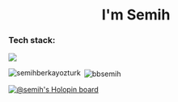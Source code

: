 <h1 align="center">I'm Semih</h1>

<h3 align="left">Tech stack:</h3>

[![](https://skillicons.dev/icons?i=javascript,typescript,golang,python,docker,nodejs,mongodb,postgres,aws,react,redis,heroku,graphql,postman&perline=)](https://skillicons.dev)


<p><img align="left" src="https://github-readme-stats.vercel.app/api/top-langs?username=bbsemih&show_icons=true&theme=dark&locale=en&layout=compact" alt="semihberkayozturk" /></p>

<p>&nbsp;<img align="center" src="https://github-readme-stats.vercel.app/api?username=bbsemih&show_icons=true&theme=dark&locale=en" alt="bbsemih" /></p>

[![@semih's Holopin board](https://holopin.me/semih)](https://holopin.io/@semih)
